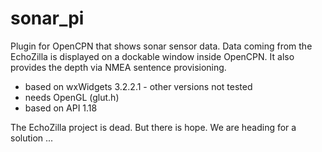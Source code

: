 # sonar_pi
Plugin for OpenCPN that shows sonar sensor data.
Data coming from the EchoZilla is displayed on a dockable window inside OpenCPN. It also provides the depth via NMEA sentence provisioning.

* based on wxWidgets 3.2.2.1 - other versions not tested
* needs OpenGL (glut.h)
* based on API 1.18

The EchoZilla project is dead. But there is hope. We are heading for a solution ...
